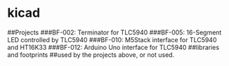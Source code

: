 # kicad
##Projects
###BF-002: Terminator for TLC5940
###BF-005: 16-Segment LED controlled by TLC5940
###BF-010: M5Stack interface for TLC5940 and HT16K33
###BF-012: Arduino Uno interface for TLC5940
##libraries and footprints
##used by the projects above, or not used.

